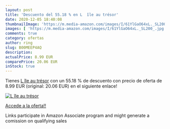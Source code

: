 ```yaml
---
layout: post
title: 'Descuento del 55.18 % en L  île au trésor'
date: 2020-12-05 18:40:08
thumbnailImage: 'https://m.media-amazon.com/images/I/61YlGaO64xL._SL200_.jpg'
images: [ 'https://m.media-amazon.com/images/I/61YlGaO64xL._SL200_.jpg' ]
comments: true
category: ofertas
author: ring
slug: B00MEEP4AQ
description:
actualPrice: 8.99 EUR
comparePrice: 20.06 EUR
inStock: true
---
```


Tienes [L  île au trésor](https://www.amazon.fr/dp/B00MEEP4AQ/?tag=tolees0d-21) con un 55.18 % de descuento con precio de oferta de 8.99 EUR (original: 20.06 EUR) en el siguiente enlace!

[![L  île au trésor](https://m.media-amazon.com/images/I/61YlGaO64xL._SL200_.jpg)](https://www.amazon.fr/dp/B00MEEP4AQ/?tag=tolees0d-21)

[Accede a la oferta!!](https://www.amazon.fr/dp/B00MEEP4AQ/?tag=tolees0d-21)

Links participate in Amazon Associate program and might generate a comission on qualifying sales


